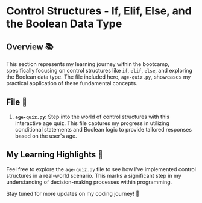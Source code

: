 # Control Structures - If, Elif, Else, and the Boolean Data Type

## Overview 📚

This section represents my learning journey within the bootcamp, specifically focusing on control structures like `if`, `elif`, `else`, and exploring the Boolean data type. The file included here, `age-quiz.py`, showcases my practical application of these fundamental concepts.

## File 📂

1. **`age-quiz.py`**: Step into the world of control structures with this interactive age quiz. This file captures my progress in utilizing conditional statements and Boolean logic to provide tailored responses based on the user's age.

## My Learning Highlights 🌟

Feel free to explore the `age-quiz.py` file to see how I've implemented control structures in a real-world scenario. This marks a significant step in my understanding of decision-making processes within programming.

Stay tuned for more updates on my coding journey! 🚀
